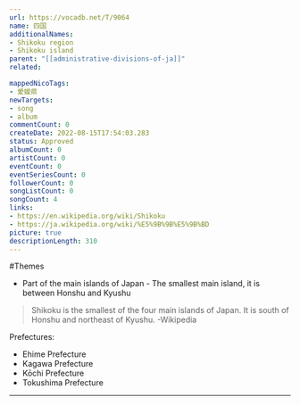 ```yaml
---
url: https://vocadb.net/T/9064
name: 四国
additionalNames: 
- Shikoku region
- Shikoku island
parent: "[[administrative-divisions-of-ja]]"
related:

mappedNicoTags:
- 愛媛県
newTargets:
- song
- album
commentCount: 0
createDate: 2022-08-15T17:54:03.283
status: Approved
albumCount: 0
artistCount: 0
eventCount: 0
eventSeriesCount: 0
followerCount: 0
songListCount: 0
songCount: 4
links: 
- https://en.wikipedia.org/wiki/Shikoku
- https://ja.wikipedia.org/wiki/%E5%9B%9B%E5%9B%BD
picture: true
descriptionLength: 310
---
```


#Themes

- Part of the main islands of Japan - The smallest main island, it is between Honshu and Kyushu

> Shikoku is the smallest of the four main islands of Japan.
It is south of Honshu and northeast of Kyushu.
-Wikipedia

Prefectures:
- Ehime Prefecture
- Kagawa Prefecture
- Kōchi Prefecture
- Tokushima Prefecture

---

